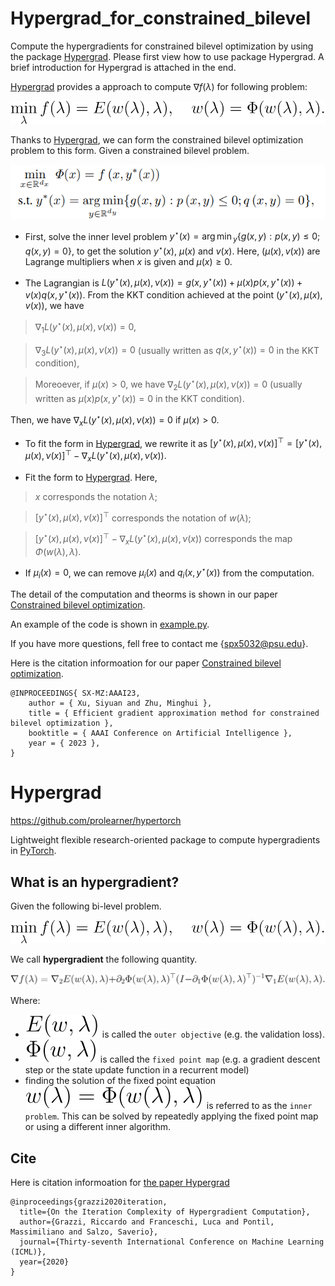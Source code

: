 # Hypergrad_for_constrained_bilevel

Compute the hypergradients for constrained bilevel optimization by using the package [Hypergrad](https://github.com/prolearner/hypertorch).
Please first view how to use package Hypergrad. A brief introduction for Hypergrad is attached in the end.

[Hypergrad](https://github.com/prolearner/hypertorch) provides a approach to compute $\nabla f(\lambda)$ for following problem:

![bilevel](./resources/bilevel.svg)

 Thanks to [Hypergrad](https://github.com/prolearner/hypertorch), we can form the constrained bilevel optimization problem to this form. Given a constrained bilevel problem.

 ![1bilevel](./resources/constrained_bilevel.png)

 * First, solve the inner level problem $y^{\star}(x)={\arg\min}_y \{g(x,y): p(x,y)\leq 0; q(x,y)=0\}$, to get the solution $y^{\star}(x)$, $\mu(x)$ and $v(x)$. Here, $(\mu(x), v(x))$ are Lagrange multipliers when $x$ is given and $\mu(x) \geq 0$.
  
 * The Lagrangian is $L(y^{\star}(x), \mu(x), ν(x)) = g(x, y^{\star}(x))+\mu(x)p(x,y^{\star}(x))+v(x)q(x,y^{\star}(x)).$ From the KKT condition achieved at the point  $(y^{\star}(x), \mu(x), v(x))$, we have 
>$\nabla_1 L(y^{\star}(x), \mu(x), ν(x))=0$, 

> $\nabla_3 L(y^{\star}(x), \mu(x), ν(x))=0$ (usually written as $q(x,y^{\star}(x))=0$ in the KKT condition), 

> Moreoever, if $\mu(x)>0$, we have $\nabla_2 L(y^{\star}(x), \mu(x), ν(x))=0$ (usually written as $\mu(x) p(x,y^{\star}(x))=0$ in the KKT condition). 
 
Then, we have $\nabla_x L(y^{\star}(x), \mu(x), ν(x))=0$ if $\mu(x)>0$.
  
 * To fit the form in [Hypergrad](https://github.com/prolearner/hypertorch), we rewrite it as $[y^{\star}(x), \mu(x), ν(x)]^{\top}=[y^{\star}(x), \mu(x), ν(x)]^{\top}-\nabla_x L(y^{\star}(x), \mu(x), ν(x))$. 
  
 * Fit the form to [Hypergrad](https://github.com/prolearner/hypertorch). Here, 
>$x$ corresponds the notation $\lambda$; 

>$[y^{\star}(x), \mu(x), ν(x)]^{\top}$ corresponds the notation of $w(\lambda)$; 

>$[y^{\star}(x), \mu(x), ν(x)]^{\top}-\nabla_x L(y^{\star}(x), \mu(x), ν(x))$ corresponds the map $\Phi(w(\lambda),\lambda)$.
 * If $\mu_i(x)=0$, we can remove $\mu_i(x)$ and $q_i(x,y^{\star}(x))$ from the computation.

The detail of the computation and theorms is shown in our paper [Constrained bilevel optimization](https://arxiv.org/abs/2302.01970).

An example of the code is shown in [example.py](./constrained_bilevel_opt/example.py). 

If you have more questions, fell free to contact me {spx5032@psu.edu}.

Here is the citation informoation for our paper [Constrained bilevel optimization](https://arxiv.org/abs/2302.01970).
```
@INPROCEEDINGS{ SX-MZ:AAAI23, 
    author = { Xu, Siyuan and Zhu, Minghui },
    title = { Efficient gradient approximation method for constrained bilevel optimization },	 
    booktitle = { AAAI Conference on Artificial Intelligence }, 
    year = { 2023 },    
}
```
 
# Hypergrad
https://github.com/prolearner/hypertorch

Lightweight flexible research-oriented package to compute  hypergradients in [PyTorch](https://github.com/pytorch/pytorch).

## What is an hypergradient?
Given the following bi-level problem.

![bilevel](./resources/bilevel.svg)

We call **hypergradient** the following quantity.

![hypergradient](./resources/hypergradient.svg)

Where:
* ![outerobjective](./resources/outer_objective.svg)
is called the `outer objective` (e.g. the validation loss).
* ![Phi](./resources/Phi.svg) is called the `fixed point map` (e.g. a gradient descent step or the state update function in a recurrent model)
* finding the solution of the fixed point equation ![fixed_point_eq](./resources/fixed_point_eq.svg) is referred to as the `inner problem`. This can be solved by repeatedly applying the fixed point map or using a different inner algorithm.



## Cite

Here is citation informoation for [the paper Hypergrad](https://arxiv.org/abs/2006.16218)
```
@inproceedings{grazzi2020iteration,
  title={On the Iteration Complexity of Hypergradient Computation},
  author={Grazzi, Riccardo and Franceschi, Luca and Pontil, Massimiliano and Salzo, Saverio},
  journal={Thirty-seventh International Conference on Machine Learning (ICML)},
  year={2020}
}
```